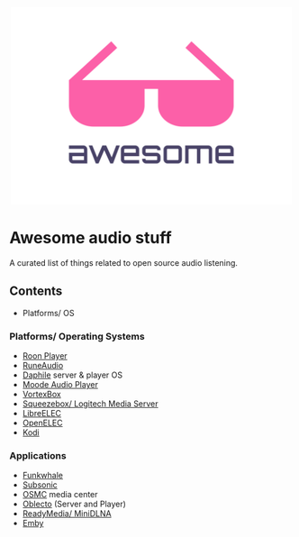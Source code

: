 <div align="center">
	<img width="500" height="350" src="media/logo.svg" alt="Awesome list logo">
</div>

# Awesome audio stuff
A curated list of things related to open source audio listening.
## Contents
* Platforms/ OS
### Platforms/ Operating Systems
* [Roon Player](https://roonlabs.com/)
* [RuneAudio](https://www.runeaudio.com/)
* [Daphile](https://www.daphile.com/) server & player OS
* [Moode Audio Player](http://moodeaudio.org/)
* [VortexBox](https://wiki.vortexbox.org/what_is_vortexbox)
* [Squeezebox/ Logitech Media Server](https://mysqueezebox.com/download)
* [LibreELEC](https://libreelec.tv/)
* [OpenELEC](https://www.openelec.tv/)
* [Kodi](http://kodi.tv/)
### Applications
* [Funkwhale](https://funkwhale.audio)
* [Subsonic](http://www.subsonic.org/pages/index.jsp)
* [OSMC](https://osmc.tv/) media center
* [Oblecto](https://github.com/robinp7720/Oblecto) (Server and Player)
* [ReadyMedia/ MiniDLNA](https://sourceforge.net/projects/minidlna/)
* [Emby](https://emby.media/download.html)